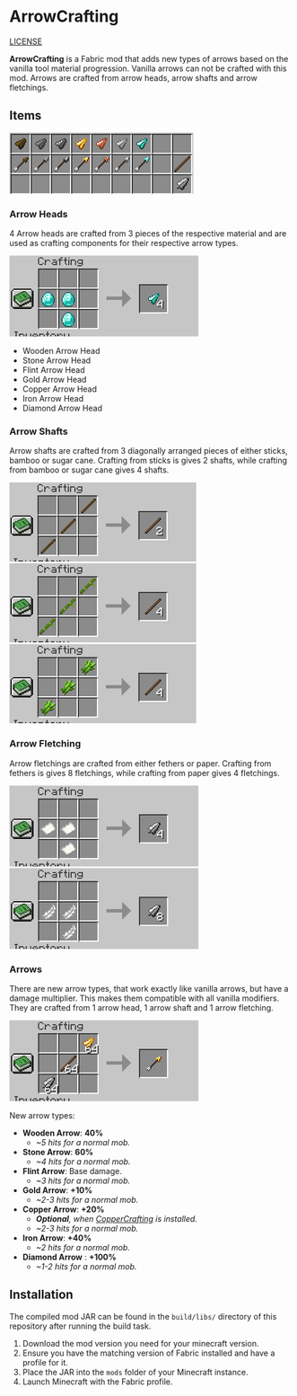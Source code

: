 # ArrowCrafting

[LICENSE](LICENSE.md)

**ArrowCrafting** is a Fabric mod that adds new types of arrows based on the vanilla tool material progression.
Vanilla arrows can not be crafted with this mod.
Arrows are crafted from arrow heads, arrow shafts and arrow fletchings.

## Items

![](images/items.png)

### Arrow Heads
4 Arrow heads are crafted from 3 pieces of the respective material and are used as crafting components for their respective arrow types.

![](images/crafting_diamond_head.png)

- Wooden Arrow Head
- Stone Arrow Head
- Flint Arrow Head
- Gold Arrow Head
- Copper Arrow Head
- Iron Arrow Head
- Diamond Arrow Head

### Arrow Shafts
Arrow shafts are crafted from 3 diagonally arranged pieces of either sticks, bamboo or sugar cane.
Crafting from sticks is gives 2 shafts, while crafting from bamboo or sugar cane gives 4 shafts.

![](images/crafting_shaft_a.png) ![](images/crafting_shaft_b.png) ![](images/crafting_shaft_c.png)

### Arrow Fletching
Arrow fletchings are crafted from either fethers or paper.
Crafting from fethers is gives 8 fletchings, while crafting from paper gives 4 fletchings.

![](images/crafting_fletching_a.png) ![](images/crafting_fletching_b.png)


### Arrows
There are new arrow types, that work exactly like vanilla arrows, but have a damage multiplier.
This makes them compatible with all vanilla modifiers.
They are crafted from 1 arrow head, 1 arrow shaft and 1 arrow fletching.

![](images/crafting_golden_arrow.png)

New arrow types:
- **Wooden Arrow**: **40%** 
    - *~5 hits for a normal mob.*
- **Stone Arrow**: **60%** 
    - *~4 hits for a normal mob.*
- **Flint Arrow**: Base damage. 
    - *~3 hits for a normal mob.*
- **Gold Arrow**: **+10%** 
    - *~2-3 hits for a normal mob.*
- **Copper Arrow**: **+20%** 
    - ***Optional**, when [CopperCrafting](https://www.curseforge.com/minecraft/mc-mods/coppercrafting) is installed.*
    - *~2-3 hits for a normal mob.*
- **Iron Arrow**: **+40%** 
    - *~2 hits for a normal mob.*
- **Diamond Arrow** : **+100%** 
    - *~1-2 hits for a normal mob.*


## Installation

The compiled mod JAR can be found in the `build/libs/` directory of this repository after running the build task.

1. Download the mod version you need for your minecraft version.
2. Ensure you have the matching version of Fabric installed and have a profile for it.
3. Place the JAR into the `mods` folder of your Minecraft instance.  
4. Launch Minecraft with the Fabric profile. 